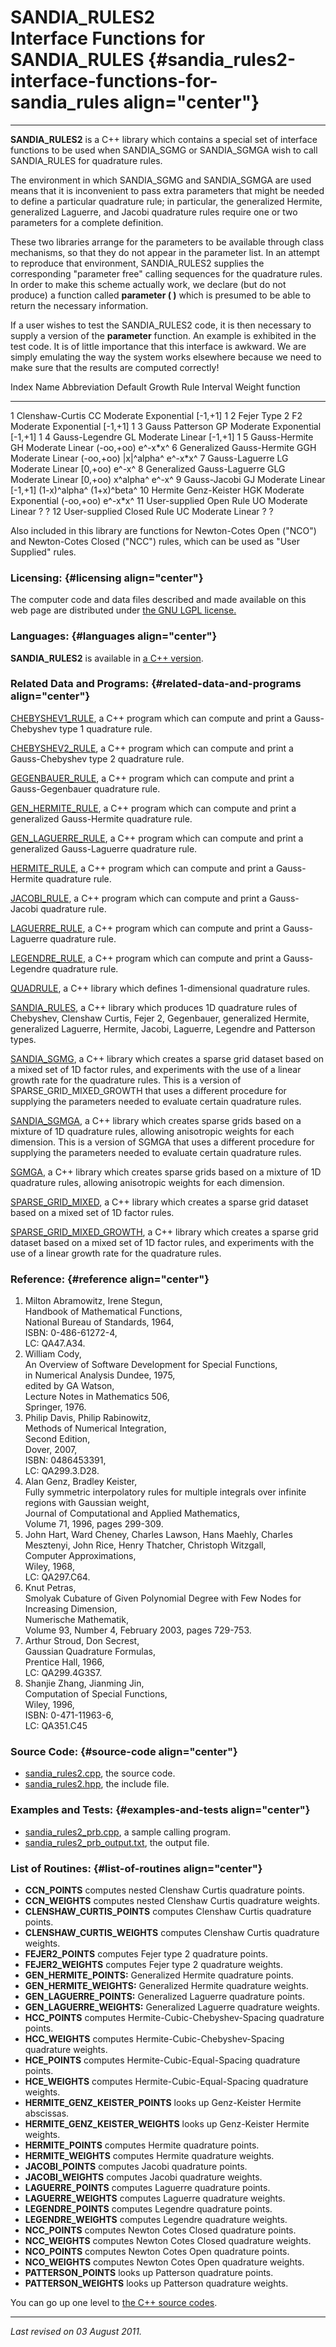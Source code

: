 SANDIA\_RULES2\
Interface Functions for SANDIA\_RULES {#sandia_rules2-interface-functions-for-sandia_rules align="center"}
=====================================

------------------------------------------------------------------------

**SANDIA\_RULES2** is a C++ library which contains a special set of
interface functions to be used when SANDIA\_SGMG or SANDIA\_SGMGA wish
to call SANDIA\_RULES for quadrature rules.

The environment in which SANDIA\_SGMG and SANDIA\_SGMGA are used means
that it is inconvenient to pass extra parameters that might be needed to
define a particular quadrature rule; in particular, the generalized
Hermite, generalized Laguerre, and Jacobi quadrature rules require one
or two parameters for a complete definition.

These two libraries arrange for the parameters to be available through
class mechanisms, so that they do not appear in the parameter list. In
an attempt to reproduce that environment, SANDIA\_RULES2 supplies the
corresponding "parameter free" calling sequences for the quadrature
rules. In order to make this scheme actually work, we declare (but do
not produce) a function called **parameter ( )** which is presumed to be
able to return the necessary information.

If a user wishes to test the SANDIA\_RULES2 code, it is then necessary
to supply a version of the **parameter** function. An example is
exhibited in the test code. It is of little importance that this
interface is awkward. We are simply emulating the way the system works
elsewhere because we need to make sure that the results are computed
correctly!

  Index   Name                         Abbreviation   Default Growth Rule    Interval    Weight function
  ------- ---------------------------- -------------- ---------------------- ----------- --------------------------
  1       Clenshaw-Curtis              CC             Moderate Exponential   \[-1,+1\]   1
  2       Fejer Type 2                 F2             Moderate Exponential   \[-1,+1\]   1
  3       Gauss Patterson              GP             Moderate Exponential   \[-1,+1\]   1
  4       Gauss-Legendre               GL             Moderate Linear        \[-1,+1\]   1
  5       Gauss-Hermite                GH             Moderate Linear        (-oo,+oo)   e^-x\*x^
  6       Generalized Gauss-Hermite    GGH            Moderate Linear        (-oo,+oo)   |x|^alpha^ e^-x\*x^
  7       Gauss-Laguerre               LG             Moderate Linear        \[0,+oo)    e^-x^
  8       Generalized Gauss-Laguerre   GLG            Moderate Linear        \[0,+oo)    x^alpha^ e^-x^
  9       Gauss-Jacobi                 GJ             Moderate Linear        \[-1,+1\]   (1-x)^alpha^ (1+x)^beta^
  10      Hermite Genz-Keister         HGK            Moderate Exponential   (-oo,+oo)   e^-x\*x^
  11      User-supplied Open Rule      UO             Moderate Linear        ?           ?
  12      User-supplied Closed Rule    UC             Moderate Linear        ?           ?

Also included in this library are functions for Newton-Cotes Open
("NCO") and Newton-Cotes Closed ("NCC") rules, which can be used as
"User Supplied" rules.

### Licensing: {#licensing align="center"}

The computer code and data files described and made available on this
web page are distributed under [the GNU LGPL
license.](../../txt/gnu_lgpl.txt)

### Languages: {#languages align="center"}

**SANDIA\_RULES2** is available in [a C++
version](../../master/sandia_rules2/sandia_rules2.md).

### Related Data and Programs: {#related-data-and-programs align="center"}

[CHEBYSHEV1\_RULE](../../master/chebyshev1_rule/chebyshev1_rule.md),
a C++ program which can compute and print a Gauss-Chebyshev type 1
quadrature rule.

[CHEBYSHEV2\_RULE](../../master/chebyshev2_rule/chebyshev2_rule.md),
a C++ program which can compute and print a Gauss-Chebyshev type 2
quadrature rule.

[GEGENBAUER\_RULE](../../master/gegenbauer_rule/gegenbauer_rule.md),
a C++ program which can compute and print a Gauss-Gegenbauer quadrature
rule.

[GEN\_HERMITE\_RULE](../../master/gen_hermite_rule/gen_hermite_rule.md),
a C++ program which can compute and print a generalized Gauss-Hermite
quadrature rule.

[GEN\_LAGUERRE\_RULE](../../master/gen_laguerre_rule/gen_laguerre_rule.md),
a C++ program which can compute and print a generalized Gauss-Laguerre
quadrature rule.

[HERMITE\_RULE](../../master/hermite_rule/hermite_rule.md), a C++
program which can compute and print a Gauss-Hermite quadrature rule.

[JACOBI\_RULE](../../master/jacobi_rule/jacobi_rule.md), a C++
program which can compute and print a Gauss-Jacobi quadrature rule.

[LAGUERRE\_RULE](../../master/laguerre_rule/laguerre_rule.md), a C++
program which can compute and print a Gauss-Laguerre quadrature rule.

[LEGENDRE\_RULE](../../master/legendre_rule/legendre_rule.md), a C++
program which can compute and print a Gauss-Legendre quadrature rule.

[QUADRULE](../../master/quadrule/quadrule.md), a C++ library which
defines 1-dimensional quadrature rules.

[SANDIA\_RULES](../../master/sandia_rules/sandia_rules.md), a C++
library which produces 1D quadrature rules of Chebyshev, Clenshaw
Curtis, Fejer 2, Gegenbauer, generalized Hermite, generalized Laguerre,
Hermite, Jacobi, Laguerre, Legendre and Patterson types.

[SANDIA\_SGMG](../../master/sandia_sgmg/sandia_sgmg.md), a C++
library which creates a sparse grid dataset based on a mixed set of 1D
factor rules, and experiments with the use of a linear growth rate for
the quadrature rules. This is a version of SPARSE\_GRID\_MIXED\_GROWTH
that uses a different procedure for supplying the parameters needed to
evaluate certain quadrature rules.

[SANDIA\_SGMGA](../../master/sandia_sgmga/sandia_sgmga.md), a C++
library which creates sparse grids based on a mixture of 1D quadrature
rules, allowing anisotropic weights for each dimension. This is a
version of SGMGA that uses a different procedure for supplying the
parameters needed to evaluate certain quadrature rules.

[SGMGA](../../master/sgmga/sgmga.md), a C++ library which creates
sparse grids based on a mixture of 1D quadrature rules, allowing
anisotropic weights for each dimension.

[SPARSE\_GRID\_MIXED](../../master/sparse_grid_mixed/sparse_grid_mixed.md),
a C++ library which creates a sparse grid dataset based on a mixed set
of 1D factor rules.

[SPARSE\_GRID\_MIXED\_GROWTH](../../master/sparse_grid_mixed_growth/sparse_grid_mixed_growth.md),
a C++ library which creates a sparse grid dataset based on a mixed set
of 1D factor rules, and experiments with the use of a linear growth rate
for the quadrature rules.

### Reference: {#reference align="center"}

1.  Milton Abramowitz, Irene Stegun,\
    Handbook of Mathematical Functions,\
    National Bureau of Standards, 1964,\
    ISBN: 0-486-61272-4,\
    LC: QA47.A34.
2.  William Cody,\
    An Overview of Software Development for Special Functions,\
    in Numerical Analysis Dundee, 1975,\
    edited by GA Watson,\
    Lecture Notes in Mathematics 506,\
    Springer, 1976.
3.  Philip Davis, Philip Rabinowitz,\
    Methods of Numerical Integration,\
    Second Edition,\
    Dover, 2007,\
    ISBN: 0486453391,\
    LC: QA299.3.D28.
4.  Alan Genz, Bradley Keister,\
    Fully symmetric interpolatory rules for multiple integrals over
    infinite regions with Gaussian weight,\
    Journal of Computational and Applied Mathematics,\
    Volume 71, 1996, pages 299-309.
5.  John Hart, Ward Cheney, Charles Lawson, Hans Maehly, Charles
    Mesztenyi, John Rice, Henry Thatcher, Christoph Witzgall,\
    Computer Approximations,\
    Wiley, 1968,\
    LC: QA297.C64.
6.  Knut Petras,\
    Smolyak Cubature of Given Polynomial Degree with Few Nodes for
    Increasing Dimension,\
    Numerische Mathematik,\
    Volume 93, Number 4, February 2003, pages 729-753.
7.  Arthur Stroud, Don Secrest,\
    Gaussian Quadrature Formulas,\
    Prentice Hall, 1966,\
    LC: QA299.4G3S7.
8.  Shanjie Zhang, Jianming Jin,\
    Computation of Special Functions,\
    Wiley, 1996,\
    ISBN: 0-471-11963-6,\
    LC: QA351.C45

### Source Code: {#source-code align="center"}

-   [sandia\_rules2.cpp](sandia_rules2.cpp), the source code.
-   [sandia\_rules2.hpp](sandia_rules2.hpp), the include file.

### Examples and Tests: {#examples-and-tests align="center"}

-   [sandia\_rules2\_prb.cpp](sandia_rules2_prb.cpp), a sample calling
    program.
-   [sandia\_rules2\_prb\_output.txt](sandia_rules2_prb_output.txt), the
    output file.

### List of Routines: {#list-of-routines align="center"}

-   **CCN\_POINTS** computes nested Clenshaw Curtis quadrature points.
-   **CCN\_WEIGHTS** computes nested Clenshaw Curtis quadrature weights.
-   **CLENSHAW\_CURTIS\_POINTS** computes Clenshaw Curtis quadrature
    points.
-   **CLENSHAW\_CURTIS\_WEIGHTS** computes Clenshaw Curtis quadrature
    weights.
-   **FEJER2\_POINTS** computes Fejer type 2 quadrature points.
-   **FEJER2\_WEIGHTS** computes Fejer type 2 quadrature weights.
-   **GEN\_HERMITE\_POINTS:** Generalized Hermite quadrature points.
-   **GEN\_HERMITE\_WEIGHTS:** Generalized Hermite quadrature weights.
-   **GEN\_LAGUERRE\_POINTS:** Generalized Laguerre quadrature points.
-   **GEN\_LAGUERRE\_WEIGHTS:** Generalized Laguerre quadrature weights.
-   **HCC\_POINTS** computes Hermite-Cubic-Chebyshev-Spacing quadrature
    points.
-   **HCC\_WEIGHTS** computes Hermite-Cubic-Chebyshev-Spacing quadrature
    weights.
-   **HCE\_POINTS** computes Hermite-Cubic-Equal-Spacing quadrature
    points.
-   **HCE\_WEIGHTS** computes Hermite-Cubic-Equal-Spacing quadrature
    weights.
-   **HERMITE\_GENZ\_KEISTER\_POINTS** looks up Genz-Keister Hermite
    abscissas.
-   **HERMITE\_GENZ\_KEISTER\_WEIGHTS** looks up Genz-Keister Hermite
    weights.
-   **HERMITE\_POINTS** computes Hermite quadrature points.
-   **HERMITE\_WEIGHTS** computes Hermite quadrature weights.
-   **JACOBI\_POINTS** computes Jacobi quadrature points.
-   **JACOBI\_WEIGHTS** computes Jacobi quadrature weights.
-   **LAGUERRE\_POINTS** computes Laguerre quadrature points.
-   **LAGUERRE\_WEIGHTS** computes Laguerre quadrature weights.
-   **LEGENDRE\_POINTS** computes Legendre quadrature points.
-   **LEGENDRE\_WEIGHTS** computes Legendre quadrature weights.
-   **NCC\_POINTS** computes Newton Cotes Closed quadrature points.
-   **NCC\_WEIGHTS** computes Newton Cotes Closed quadrature weights.
-   **NCO\_POINTS** computes Newton Cotes Open quadrature points.
-   **NCO\_WEIGHTS** computes Newton Cotes Open quadrature weights.
-   **PATTERSON\_POINTS** looks up Patterson quadrature points.
-   **PATTERSON\_WEIGHTS** looks up Patterson quadrature weights.

You can go up one level to [the C++ source codes](../cpp_src.md).

------------------------------------------------------------------------

*Last revised on 03 August 2011.*

